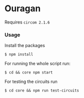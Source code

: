 # Ouragan

Requires `circom 2.1.6` 

### Usage

Install the packages
```
$ npm install
```

For running the whole script run:

```
$ cd && core npm start
```

For testing the circuits run
```
$ cd core && npm run test-circuits
```



